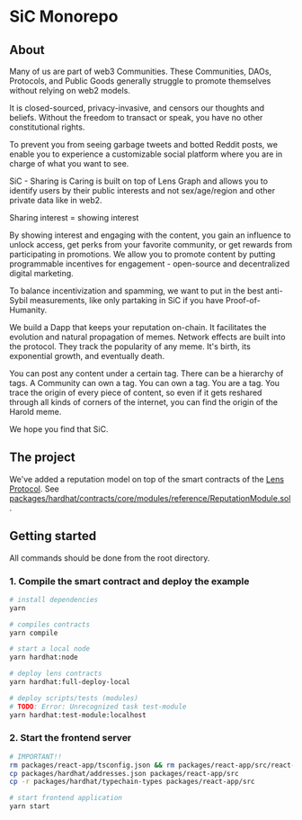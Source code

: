 # SiC Monorepo

## About 

Many of us are part of web3 Communities. These Communities, DAOs, Protocols, and Public Goods generally struggle to promote themselves without relying on web2 models.

It is closed-sourced, privacy-invasive, and censors our thoughts and beliefs. Without the freedom to transact or speak, you have no other constitutional rights. 

To prevent you from seeing garbage tweets and botted Reddit posts, we enable you to experience a customizable social platform where you are in charge of what you want to see. 

SiC - Sharing is Caring is built on top of Lens Graph and allows you to identify users by their public interests and not sex/age/region and other private data like in web2. 

Sharing interest = showing interest

By showing interest and engaging with the content, you gain an influence to unlock access, get perks from your favorite community, or get rewards from participating in promotions. We allow you to promote content by putting programmable incentives for engagement - open-source and decentralized digital marketing. 

To balance incentivization and spamming, we want to put in the best anti-Sybil measurements, like only partaking in SiC if you have Proof-of-Humanity. 

We build a Dapp that keeps your reputation on-chain. It facilitates the evolution and natural propagation of memes. Network effects are built into the protocol. They track the popularity of any meme. It's birth, its exponential growth, and eventually death. 

You can post any content under a certain tag. There can be a hierarchy of tags. A Community can own a tag. You can own a tag. You are a tag. You trace the origin of every piece of content, so even if it gets reshared through all kinds of corners of the internet, you can find the origin of the Harold meme. 

We hope you find that SiC.

## The project

We've added a reputation model on top of the smart contracts 
of the [Lens Protocol](https://lens.xyz/).
See [packages/hardhat/contracts/core/modules/reference/ReputationModule.sol](packages/hardhat/contracts/core/modules/reference/ReputationModule.sol).

## Getting started

All commands should be done from the root directory.

### 1. Compile the smart contract and deploy the example

```bash
# install dependencies
yarn

# compiles contracts
yarn compile

# start a local node
yarn hardhat:node

# deploy lens contracts
yarn hardhat:full-deploy-local

# deploy scripts/tests (modules)
# TODO: Error: Unrecognized task test-module
yarn hardhat:test-module:localhost
```

### 2. Start the frontend server

```bash
# IMPORTANT!!
rm packages/react-app/tsconfig.json && rm packages/react-app/src/react-app-env.d.ts
cp packages/hardhat/addresses.json packages/react-app/src
cp -r packages/hardhat/typechain-types packages/react-app/src

# start frontend application
yarn start
```

